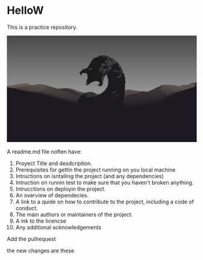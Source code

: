 # HelloW
This is a practice repository.

![headshot](wallpapersden.com_dune-2020-cool-4k-minimalist_3840x2160.jpg)

A readme.md file noften have:
1. Proyect Title and desdcription.
2. Prerequisites for gettin the project running on you local machine
3. Intructions on isntalling the project (and any dependencies)
4. Intruction on runnin test to make sure that you haven't broken anything.
5. Intrucctions on deployin the project.
6. An overview of dependecies.
7. A link to a quide on how to contribute to the project, including a code of conduct.
8. The main authors or maintainers of the project.
9. A ink to the licencse
10. Any additional acknowledgements

Add the pullrequest

the new changes are these 

